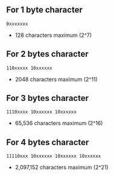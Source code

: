 ## For 1 byte character

`0xxxxxxx`

- 128 characters maximum (2^7)

## For 2 bytes character

`110xxxxx 10xxxxxx`

- 2048 characters maximum (2^11)

## For 3 bytes character

`1110xxxx 10xxxxxx 10xxxxxx`

- 65,536 characters maximum (2^16)

## For 4 bytes character

`11110xxx 10xxxxxx 10xxxxxx 10xxxxxx`

- 2,097,152 characters maximum (2^21)
